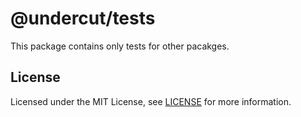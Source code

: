 # @undercut/tests

This package contains only tests for other pacakges.

## License

Licensed under the MIT License, see [LICENSE](LICENSE) for more information.
